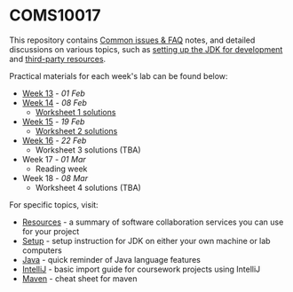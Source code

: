 COMS10017
========= 

This repository contains [Common issues & FAQ](FAQ.md) notes, and detailed discussions on various
topics, such as [setting up the JDK for development](guides/SETUP.md)
and [third-party resources](guides/RESOURCES.md).

Practical materials for each week's lab can be found below:

* [Week 13](week13.md) - *01 Feb*
* [Week 14](week14.md) - *08 Feb*
    * [Worksheet 1 solutions](https://www.ole.bris.ac.uk/bbcswebdav/courses/COMS10017_2020_TB-2/content/oo/pdfs/sheet1_solutions.pdf)
* [Week 15](week15.md) - *19 Feb*
    * [Worksheet 2 solutions](https://www.ole.bris.ac.uk/bbcswebdav/courses/COMS10017_2020_TB-2/content/oo/pdfs/sheet2_solutions.pdf)
* [Week 16](week16.md) - *22 Feb*
    * Worksheet 3 solutions (TBA)
* Week 17 - *01 Mar*
    * Reading week
* Week 18 - *08 Mar*
    * Worksheet 4 solutions (TBA)

For specific topics, visit:

* [Resources](guides/RESOURCES.md) - a summary of software collaboration services you can use for
  your project
* [Setup](guides/SETUP.md) - setup instruction for JDK on either your own machine or lab computers
* [Java](guides/JAVA.md) - quick reminder of Java language features
* [IntelliJ](guides/INTELLIJ.md) - basic import guide for coursework projects using IntelliJ
* [Maven](guides/MAVEN.md) - cheat sheet for maven

